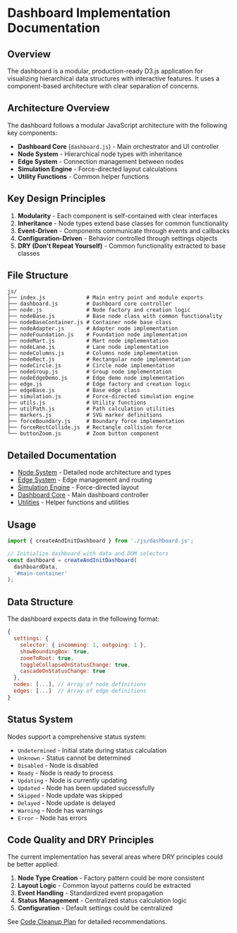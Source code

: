 # Dashboard Implementation Documentation

## Overview

The dashboard is a modular, production-ready D3.js application for visualizing hierarchical data structures with interactive features. It uses a component-based architecture with clear separation of concerns.

## Architecture Overview

The dashboard follows a modular JavaScript architecture with the following key components:

- **Dashboard Core** (`dashboard.js`) - Main orchestrator and UI controller
- **Node System** - Hierarchical node types with inheritance
- **Edge System** - Connection management between nodes
- **Simulation Engine** - Force-directed layout calculations
- **Utility Functions** - Common helper functions

## Key Design Principles

1. **Modularity** - Each component is self-contained with clear interfaces
2. **Inheritance** - Node types extend base classes for common functionality
3. **Event-Driven** - Components communicate through events and callbacks
4. **Configuration-Driven** - Behavior controlled through settings objects
5. **DRY (Don't Repeat Yourself)** - Common functionality extracted to base classes

## File Structure

```
js/
├── index.js             # Main entry point and module exports
├── dashboard.js         # Dashboard core controller
├── node.js              # Node factory and creation logic
├── nodeBase.js          # Base node class with common functionality
├── nodeBaseContainer.js # Container node base class
├── nodeAdapter.js       # Adapter node implementation
├── nodeFoundation.js    # Foundation node implementation
├── nodeMart.js          # Mart node implementation
├── nodeLane.js          # Lane node implementation
├── nodeColumns.js       # Columns node implementation
├── nodeRect.js          # Rectangular node implementation
├── nodeCircle.js        # Circle node implementation
├── nodeGroup.js         # Group node implementation
├── nodeEdgeDemo.js      # Edge demo node implementation
├── edge.js              # Edge factory and creation logic
├── edgeBase.js          # Base edge class
├── simulation.js        # Force-directed simulation engine
├── utils.js             # Utility functions
├── utilPath.js          # Path calculation utilities
├── markers.js           # SVG marker definitions
├── forceBoundary.js     # Boundary force implementation
├── forceRectCollide.js  # Rectangle collision force
└── buttonZoom.js        # Zoom button component
```

## Detailed Documentation

- [Node System](implementation-nodes.md) - Detailed node architecture and types
- [Edge System](implementation-edges.md) - Edge management and routing
- [Simulation Engine](implementation-simulation.md) - Force-directed layout
- [Dashboard Core](implementation-dashboard.md) - Main dashboard controller
- [Utilities](implementation-utils.md) - Helper functions and utilities

## Usage

```javascript
import { createAndInitDashboard } from './js/dashboard.js';

// Initialize dashboard with data and DOM selectors
const dashboard = createAndInitDashboard(
  dashboardData, 
  '#main-container'
);
```

## Data Structure

The dashboard expects data in the following format:

```javascript
{
  settings: {
    selector: { incomming: 1, outgoing: 1 },
    showBoundingBox: true,
    zoomToRoot: true,
    toggleCollapseOnStatusChange: true,
    cascadeOnStatusChange: true
  },
  nodes: [...], // Array of node definitions
  edges: [...]  // Array of edge definitions
}
```

## Status System

Nodes support a comprehensive status system:

- `Undetermined` - Initial state during status calculation
- `Unknown` - Status cannot be determined
- `Disabled` - Node is disabled
- `Ready` - Node is ready to process
- `Updating` - Node is currently updating
- `Updated` - Node has been updated successfully
- `Skipped` - Node update was skipped
- `Delayed` - Node update is delayed
- `Warning` - Node has warnings
- `Error` - Node has errors

## Code Quality and DRY Principles

The current implementation has several areas where DRY principles could be better applied:

1. **Node Type Creation** - Factory pattern could be more consistent
2. **Layout Logic** - Common layout patterns could be extracted
3. **Event Handling** - Standardized event propagation
4. **Status Management** - Centralized status calculation logic
5. **Configuration** - Default settings could be centralized

See [Code Cleanup Plan](implementation-cleanup.md) for detailed recommendations. 